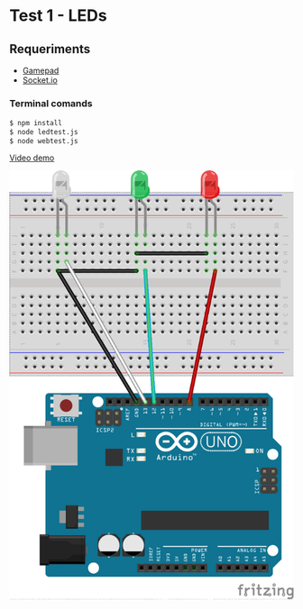 # Test 1 - LEDs

## Requeriments
- [Gamepad](https://github.com/creationix/node-gamepad)
- [Socket.io](http://socket.io/)

### Terminal comands
    $ npm install
	$ node ledtest.js
    $ node webtest.js

[Video demo](https://www.youtube.com/watch?v=yCSY-fU09oU)

![Test-1](https://github.com/AlbertoDSosa/nodebots-tests/blob/master/docs/img/test-1.png "Test-1 LEDs")
